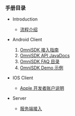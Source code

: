 ### 手册目录

- Introduction
  - [流程介绍](docs/work-flow.md)

- Android Client
  1. [OmniSDK 接入指南](docs/omni-sdk/OmniSDK接入指南.md)
  2. [OmniSDK API JavaDocs](docs/omni-sdk/api/html/index.html)
  3. [OmniSDK FAQ 目录](https://d7n9vj8ces.feishu.cn/docs/doccnODVmrXNlF6aaISDRU0tJ7e)
  4. [OmniSDK Demo 示例](https://github.com/kingsoftgames/omnisdk-android-demo)

- IOS Client
  - [Apple 开发者账户说明](docs/ios/ios_account_help.md)

- Server
  - [服务端接入](docs/server/server_integration.md) 